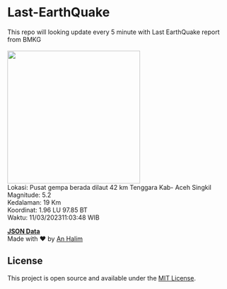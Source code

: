 # Last-EarthQuake
This repo will looking update every 5 minute with Last EarthQuake report from BMKG
<br>
<br>
<img src="https://ews.bmkg.go.id/TEWS/data/20230311110348.mmi.jpg?48139g56ha0u0gibrx1evr7" width="300"/>
<br>
Lokasi: Pusat gempa berada dilaut 42 km Tenggara Kab- Aceh Singkil <br>
Magnitude: 5.2 <br>
Kedalaman: 19 Km <br>
Koordinat: 1.96 LU 97.85 BT <br>
Waktu: 11/03/202311:03:48 WIB <br>

<a href="./data/data.json">**JSON Data**</a>
<br>
Made with ❤️ by <a href="https://github.com/an-halim">An Halim</a>
## License

This project is open source and available under the [MIT License](LICENSE).
